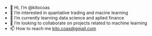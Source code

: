 - 👋 Hi, I’m @kitocoas
- 👀 I’m interested in quantative trading and macine learning
- 🌱 I’m currently learning data science and aplied finance
- 💞️ I’m looking to collaborate on projects related to machine learning
- 📫 How to reach me kito.coas@gmail.com

<!---
kitocoas/kitocoas is a ✨ special ✨ repository because its `README.md` (this file) appears on your GitHub profile.
You can click the Preview link to take a look at your changes.
--->
